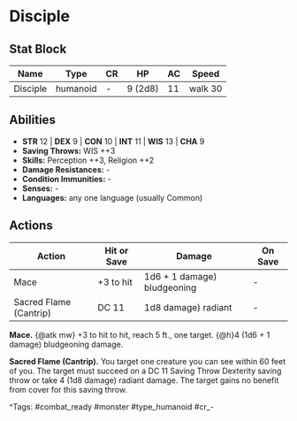 # Disciple

## Stat Block

| Name | Type | CR | HP | AC | Speed |
|------|------|----|----|----|-------|
| Disciple | humanoid | - | 9 (2d8) | 11 | walk 30 |

## Abilities

- **STR** 12 | **DEX** 9 | **CON** 10 | **INT** 11 | **WIS** 13 | **CHA** 9
- **Saving Throws:** WIS ++3  
- **Skills:** Perception ++3, Religion ++2  
- **Damage Resistances:** -  
- **Condition Immunities:** -  
- **Senses:** -  
- **Languages:** any one language (usually Common)


## Actions

| Action | Hit or Save | Damage | On Save |
|--------|--------------|--------|----------|
| Mace | +3 to hit | 1d6 + 1 damage) bludgeoning | - |
| Sacred Flame (Cantrip) | DC 11 | 1d8 damage) radiant | - |

**Mace.** {@atk mw} +3 to hit to hit, reach 5 ft., one target. {@h}4 (1d6 + 1 damage) bludgeoning damage.

**Sacred Flame (Cantrip).** You target one creature you can see within 60 feet of you. The target must succeed on a DC 11 Saving Throw Dexterity saving throw or take 4 (1d8 damage) radiant damage. The target gains no benefit from cover for this saving throw.


^Tags: #combat_ready #monster #type_humanoid #cr_-